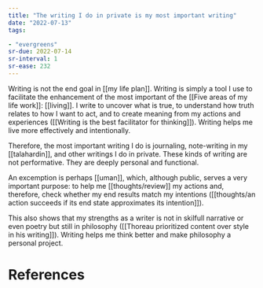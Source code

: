 ```yaml
---
title: "The writing I do in private is my most important writing"
date: "2022-07-13"
tags:

- "evergreens"
sr-due: 2022-07-14
sr-interval: 1
sr-ease: 232
---
```


Writing is not the end goal in [[my life plan]]. Writing is simply a tool I use to facilitate the enhancement of the most important of the [[Five areas of my life work]]: [[living]]. I write to uncover what is true, to understand how truth relates to how I want to act,  and to create meaning from my actions and experiences ([[Writing is the best facilitator for thinking]]). Writing helps me live more effectively and intentionally.

Therefore, the most important writing I do is journaling, note-writing in my [[talahardin]], and other writings I do in private. These kinds of writing are not performative. They are deeply personal and functional.

An excemption is perhaps [[uman]], which, although public, serves a very important purpose: to help me [[thoughts/review]] my actions and, therefore, check whether my end results match my intentions ([[thoughts/an action succeeds if its end state approximates its intention]]).

This also shows that my strengths as a writer is not in skilfull narrative or even poetry but still in philosophy ([[Thoreau prioritized content over style in his writing]]). Writing helps me think better and make philosophy a personal project.

# References
